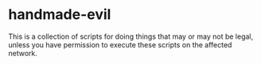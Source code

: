 # handmade-evil

This is a collection of scripts for doing things that may or may not be legal, unless you have permission to execute these scripts on the affected network.
